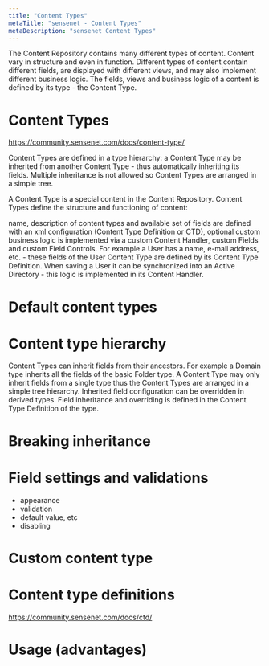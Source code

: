 ```yaml
---
title: "Content Types"
metaTitle: "sensenet - Content Types"
metaDescription: "sensenet Content Types"
---
```



The Content Repository contains many different types of content. Content vary in structure and even in function. Different types of content contain different fields, are displayed with different views, and may also implement different business logic. The fields, views and business logic of a content is defined by its type - the Content Type.

# Content Types
https://community.sensenet.com/docs/content-type/


Content Types are defined in a type hierarchy: a Content Type may be inherited from another Content Type - thus automatically inheriting its fields. Multiple inheritance is not allowed so Content Types are arranged in a simple tree.

A Content Type is a special content in the Content Repository. Content Types define the structure and functioning of content:

name, description of content types and available set of fields are defined with an xml configuration (Content Type Definition or CTD),
optional custom business logic is implemented via a custom Content Handler, custom Fields and custom Field Controls. For example a User has a name, e-mail address, etc. - these fields of the User Content Type are defined by its Content Type Definition. When saving a User it can be synchronized into an Active Directory - this logic is implemented in its Content Handler.

# Default content types
# Content type hierarchy

Content Types can inherit fields from their ancestors. For example a Domain type inherits all the fields of the basic Folder type. A Content Type may only inherit fields from a single type thus the Content Types are arranged in a simple tree hierarchy. Inherited field configuration can be overridden in derived types. Field inheritance and overriding is defined in the Content Type Definition of the type.

# Breaking inheritance
# Field settings and validations
  - appearance
  - validation
  - default value, etc
  - disabling
# Custom content type
# Content type definitions
https://community.sensenet.com/docs/ctd/
# Usage (advantages)

